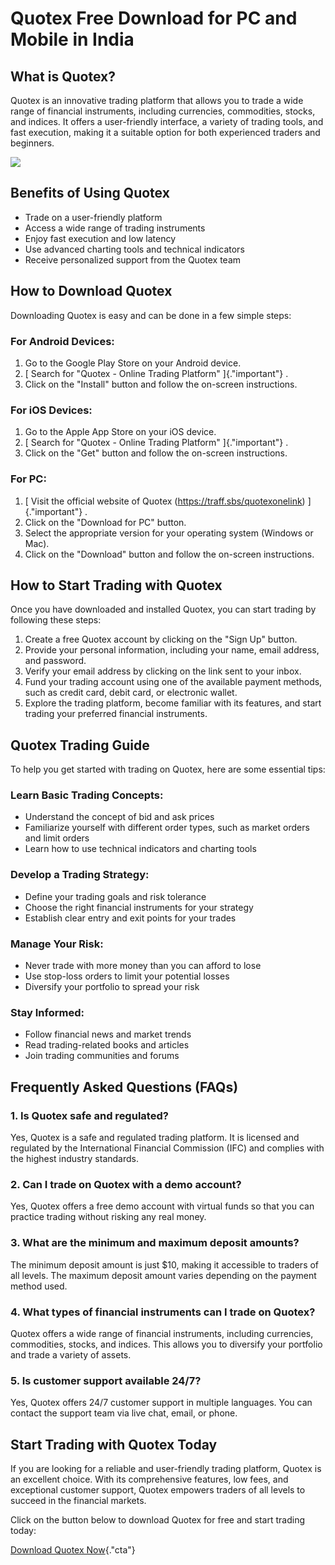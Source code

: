 # Quotex Free Download for PC and Mobile in India

## What is Quotex?

Quotex is an innovative trading platform that allows you to trade a wide
range of financial instruments, including currencies, commodities,
stocks, and indices. It offers a user-friendly interface, a variety of
trading tools, and fast execution, making it a suitable option for both
experienced traders and beginners.

[![](https://static.quotex.io/files/5_en/300_250.jpg)](https://traff.sbs/brokerqxsignupf)

## Benefits of Using Quotex

-   Trade on a user-friendly platform
-   Access a wide range of trading instruments
-   Enjoy fast execution and low latency
-   Use advanced charting tools and technical indicators
-   Receive personalized support from the Quotex team

## How to Download Quotex

Downloading Quotex is easy and can be done in a few simple steps:

### For Android Devices:

1.  Go to the Google Play Store on your Android device.
2.  [ Search for "Quotex - Online Trading Platform"
    ]{."important"} .
3.  Click on the "Install" button and follow the on-screen
    instructions.

### For iOS Devices:

1.  Go to the Apple App Store on your iOS device.
2.  [ Search for "Quotex - Online Trading Platform"
    ]{."important"} .
3.  Click on the "Get" button and follow the on-screen
    instructions.

### For PC:

1.  [ Visit the official website of Quotex
    (https://traff.sbs/quotexonelink) ]{."important"} .
2.  Click on the "Download for PC" button.
3.  Select the appropriate version for your operating system (Windows or
    Mac).
4.  Click on the "Download" button and follow the on-screen
    instructions.

## How to Start Trading with Quotex

Once you have downloaded and installed Quotex, you can start trading by
following these steps:

1.  Create a free Quotex account by clicking on the "Sign Up"
    button.
2.  Provide your personal information, including your name, email
    address, and password.
3.  Verify your email address by clicking on the link sent to your
    inbox.
4.  Fund your trading account using one of the available payment
    methods, such as credit card, debit card, or electronic wallet.
5.  Explore the trading platform, become familiar with its features, and
    start trading your preferred financial instruments.

## Quotex Trading Guide

To help you get started with trading on Quotex, here are some essential
tips:

### Learn Basic Trading Concepts:

-   Understand the concept of bid and ask prices
-   Familiarize yourself with different order types, such as market
    orders and limit orders
-   Learn how to use technical indicators and charting tools

### Develop a Trading Strategy:

-   Define your trading goals and risk tolerance
-   Choose the right financial instruments for your strategy
-   Establish clear entry and exit points for your trades

### Manage Your Risk:

-   Never trade with more money than you can afford to lose
-   Use stop-loss orders to limit your potential losses
-   Diversify your portfolio to spread your risk

### Stay Informed:

-   Follow financial news and market trends
-   Read trading-related books and articles
-   Join trading communities and forums

## Frequently Asked Questions (FAQs)

### 1. Is Quotex safe and regulated?

Yes, Quotex is a safe and regulated trading platform. It is licensed and
regulated by the International Financial Commission (IFC) and complies
with the highest industry standards.

### 2. Can I trade on Quotex with a demo account?

Yes, Quotex offers a free demo account with virtual funds so that you
can practice trading without risking any real money.

### 3. What are the minimum and maximum deposit amounts?

The minimum deposit amount is just \$10, making it accessible to traders
of all levels. The maximum deposit amount varies depending on the
payment method used.

### 4. What types of financial instruments can I trade on Quotex?

Quotex offers a wide range of financial instruments, including
currencies, commodities, stocks, and indices. This allows you to
diversify your portfolio and trade a variety of assets.

### 5. Is customer support available 24/7?

Yes, Quotex offers 24/7 customer support in multiple languages. You can
contact the support team via live chat, email, or phone.

## Start Trading with Quotex Today

If you are looking for a reliable and user-friendly trading platform,
Quotex is an excellent choice. With its comprehensive features, low
fees, and exceptional customer support, Quotex empowers traders of all
levels to succeed in the financial markets.

Click on the button below to download Quotex for free and start trading
today:

[Download Quotex
Now](\%22https://traff.sbs/quotexonelink\%22){."cta"}

